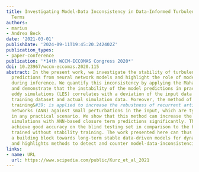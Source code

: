 ```yaml
---
title: Investigating Model-Data Inconsistency in Data-Informed Turbulence Closure
  Terms
authors:
- marius
- Andrea Beck
date: '2021-03-01'
publishDate: '2024-09-11T19:45:20.242402Z'
publication_types:
- paper-conference
publication: '*14th WCCM-ECCOMAS Congress 2020*'
doi: 10.23967/wccm-eccomas.2020.115
abstract: In the present work, we investigate the stability of turbulence closure
  predictions from neural network models and highlight the role of model-data-inconsistency
  during inference. We quantify this inconsistency by applying the Mahalanobis distance
  and demonstrate that the instability of the model predictions in practical large
  eddy simulations (LES) correlates with a deviation of the input data between the
  training dataset and actual simulation data. Moreover, the method of &#39;stability
  training&#39; is applied to increase the robustness of recurrent artificial neural
  networks (ANN) against small perturbations in the input, which are typically unavoidable
  in any practical scenario. We show that this method can increase the stability of
  simulations with ANN-based closure term predictions significantly. The models also
  achieve good accuracy on the blind testing set in comparison to the baseline model
  trained without stability training. The work presented here can thus be seen as
  a building block towards long-term stable data-driven models for dynamical systems
  and highlights methods to detect and counter model-data-inconsistencies.
links:
- name: URL
  url: https://www.scipedia.com/public/Kurz_et_al_2021
---
```


